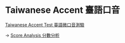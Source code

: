 # Taiwanese Accent 臺語口音

[Taiwanese Accent Test 臺語微口音測驗](https://www.youtube.com/watch?v=be79SndnHAw)

-> [Score Analysis 分數分析](https://www.facebook.com/taigikho/posts/976076829112969)
